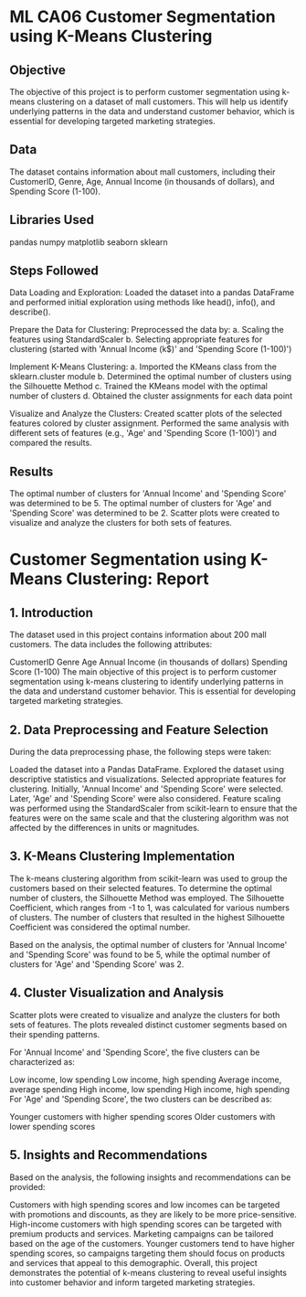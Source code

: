 # ML CA06 Customer Segmentation using K-Means Clustering

## Objective
The objective of this project is to perform customer segmentation using k-means clustering on a dataset of mall customers. This will help us identify underlying patterns in the data and understand customer behavior, which is essential for developing targeted marketing strategies.

## Data
The dataset contains information about mall customers, including their CustomerID, Genre, Age, Annual Income (in thousands of dollars), and Spending Score (1-100).

## Libraries Used
pandas
numpy
matplotlib
seaborn
sklearn

## Steps Followed
Data Loading and Exploration: Loaded the dataset into a pandas DataFrame and performed initial exploration using methods like head(), info(), and describe().

Prepare the Data for Clustering: Preprocessed the data by:
a. Scaling the features using StandardScaler
b. Selecting appropriate features for clustering (started with 'Annual Income (k$)' and 'Spending Score (1-100)')

Implement K-Means Clustering:
a. Imported the KMeans class from the sklearn.cluster module
b. Determined the optimal number of clusters using the Silhouette Method
c. Trained the KMeans model with the optimal number of clusters
d. Obtained the cluster assignments for each data point

Visualize and Analyze the Clusters: Created scatter plots of the selected features colored by cluster assignment. Performed the same analysis with different sets of features (e.g., 'Age' and 'Spending Score (1-100)') and compared the results.

## Results
The optimal number of clusters for 'Annual Income' and 'Spending Score' was determined to be 5.
The optimal number of clusters for 'Age' and 'Spending Score' was determined to be 2.
Scatter plots were created to visualize and analyze the clusters for both sets of features.

# Customer Segmentation using K-Means Clustering: Report

## 1. Introduction

The dataset used in this project contains information about 200 mall customers. The data includes the following attributes:

CustomerID
Genre
Age
Annual Income (in thousands of dollars)
Spending Score (1-100)
The main objective of this project is to perform customer segmentation using k-means clustering to identify underlying patterns in the data and understand customer behavior. This is essential for developing targeted marketing strategies.

## 2. Data Preprocessing and Feature Selection

During the data preprocessing phase, the following steps were taken:

Loaded the dataset into a Pandas DataFrame.
Explored the dataset using descriptive statistics and visualizations.
Selected appropriate features for clustering. Initially, 'Annual Income' and 'Spending Score' were selected. Later, 'Age' and 'Spending Score' were also considered.
Feature scaling was performed using the StandardScaler from scikit-learn to ensure that the features were on the same scale and that the clustering algorithm was not affected by the differences in units or magnitudes.

## 3. K-Means Clustering Implementation

The k-means clustering algorithm from scikit-learn was used to group the customers based on their selected features. To determine the optimal number of clusters, the Silhouette Method was employed. The Silhouette Coefficient, which ranges from -1 to 1, was calculated for various numbers of clusters. The number of clusters that resulted in the highest Silhouette Coefficient was considered the optimal number.

Based on the analysis, the optimal number of clusters for 'Annual Income' and 'Spending Score' was found to be 5, while the optimal number of clusters for 'Age' and 'Spending Score' was 2.

## 4. Cluster Visualization and Analysis

Scatter plots were created to visualize and analyze the clusters for both sets of features. The plots revealed distinct customer segments based on their spending patterns.

For 'Annual Income' and 'Spending Score', the five clusters can be characterized as:

Low income, low spending
Low income, high spending
Average income, average spending
High income, low spending
High income, high spending
For 'Age' and 'Spending Score', the two clusters can be described as:

Younger customers with higher spending scores
Older customers with lower spending scores

## 5. Insights and Recommendations

Based on the analysis, the following insights and recommendations can be provided:

Customers with high spending scores and low incomes can be targeted with promotions and discounts, as they are likely to be more price-sensitive.
High-income customers with high spending scores can be targeted with premium products and services.
Marketing campaigns can be tailored based on the age of the customers. Younger customers tend to have higher spending scores, so campaigns targeting them should focus on products and services that appeal to this demographic.
Overall, this project demonstrates the potential of k-means clustering to reveal useful insights into customer behavior and inform targeted marketing strategies.
